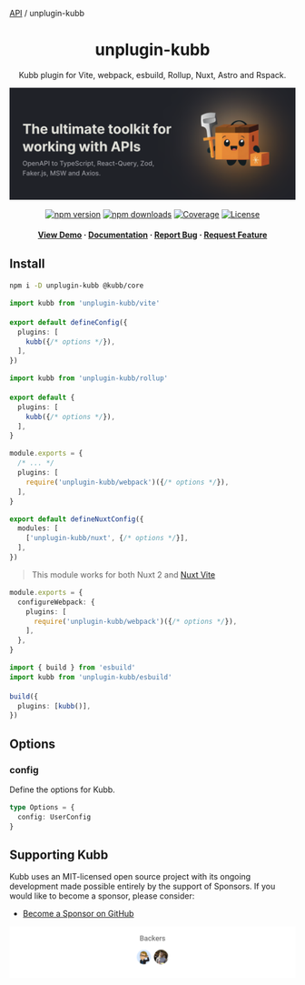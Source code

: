 [API](../packages.md) / unplugin-kubb

<div align="center">

<!-- <img src="assets/logo.png" alt="logo" width="200" height="auto" /> -->
<h1>unplugin-kubb</h1>

<p>
   Kubb plugin for Vite, webpack, esbuild, Rollup, Nuxt, Astro and Rspack.
  </p>
  <img src="https://raw.githubusercontent.com/kubb-labs/kubb/main/assets/banner.png" alt="logo"  height="auto" />

[![npm version][npm-version-src]][npm-version-href]
[![npm downloads][npm-downloads-src]][npm-downloads-href]
[![Coverage][coverage-src]][coverage-href]
[![License][license-src]][license-href]

<h4>
    <a href="https://codesandbox.io/s/github/kubb-labs/kubb/tree/alpha/examples/typescript" target="_blank">View Demo</a>
    <span> · </span>
      <a href="https://kubb.dev/" target="_blank">Documentation</a>
    <span> · </span>
      <a href="https://github.com/kubb-labs/kubb/issues/" target="_blank">Report Bug</a>
    <span> · </span>
      <a href="https://github.com/kubb-labs/kubb/issues/" target="_blank">Request Feature</a>
  </h4>
</div>

## Install

```bash
npm i -D unplugin-kubb @kubb/core
```

```typescript
import kubb from 'unplugin-kubb/vite'

export default defineConfig({
  plugins: [
    kubb({/* options */}),
  ],
})
```

```typescript
import kubb from 'unplugin-kubb/rollup'

export default {
  plugins: [
    kubb({/* options */}),
  ],
}
```

```typescript
module.exports = {
  /* ... */
  plugins: [
    require('unplugin-kubb/webpack')({/* options */}),
  ],
}
```

```typescript
export default defineNuxtConfig({
  modules: [
    ['unplugin-kubb/nuxt', {/* options */}],
  ],
})
```

> This module works for both Nuxt 2 and [Nuxt Vite](https://github.com/nuxt/vite)

```typescript
module.exports = {
  configureWebpack: {
    plugins: [
      require('unplugin-kubb/webpack')({/* options */}),
    ],
  },
}
```

```typescript
import { build } from 'esbuild'
import kubb from 'unplugin-kubb/esbuild'

build({
  plugins: [kubb()],
})
```

## Options

### config

Define the options for Kubb.

```typescript [Options]
type Options = {
  config: UserConfig
}
```

## Supporting Kubb

Kubb uses an MIT-licensed open source project with its ongoing development made possible entirely by the support of Sponsors. If you would like to become a sponsor, please consider:

- [Become a Sponsor on GitHub](https://github.com/sponsors/stijnvanhulle)

<p align="center">
  <a href="https://github.com/sponsors/stijnvanhulle">
    <img src="https://raw.githubusercontent.com/stijnvanhulle/sponsors/main/sponsors.svg" alt="My sponsors" />
  </a>
</p>

<!-- Badges -->

[npm-version-src]: https://img.shields.io/npm/v/unplugin-kubb?flat&colorA=18181B&colorB=f58517
[npm-version-href]: https://npmjs.com/package/unplugin-kubb
[npm-downloads-src]: https://img.shields.io/npm/dm/unplugin-kubb?flat&colorA=18181B&colorB=f58517
[npm-downloads-href]: https://npmjs.com/package/unplugin-kubb
[license-src]: https://img.shields.io/github/license/kubb-labs/kubb.svg?flat&colorA=18181B&colorB=f58517
[license-href]: https://github.com/kubb-labs/kubb/blob/main/LICENSE
[build-src]: https://img.shields.io/github/actions/workflow/status/kubb-labs/kubb/ci.yaml?style=flat&colorA=18181B&colorB=f58517
[build-href]: https://www.npmjs.com/package/unplugin-kubb
[minified-src]: https://img.shields.io/bundlephobia/min/unplugin-kubb?style=flat&colorA=18181B&colorB=f58517
[minified-href]: https://www.npmjs.com/package/unplugin-kubb
[coverage-src]: https://img.shields.io/codecov/c/github/kubb-labs/kubb?style=flat&colorA=18181B&colorB=f58517
[coverage-href]: https://www.npmjs.com/package/unplugin-kubb
